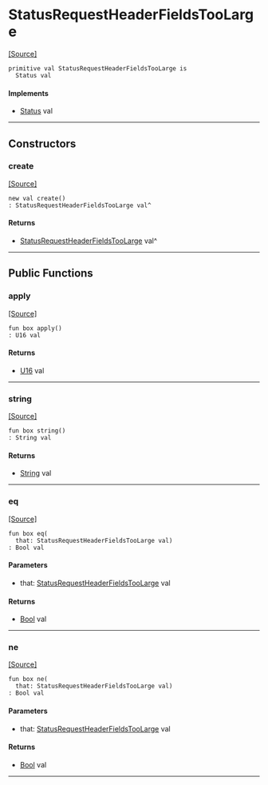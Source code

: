 # StatusRequestHeaderFieldsTooLarge
<span class="source-link">[[Source]](src/http_server/status.md#L131)</span>
```pony
primitive val StatusRequestHeaderFieldsTooLarge is
  Status val
```

#### Implements

* [Status](http_server-Status.md) val

---

## Constructors

### create
<span class="source-link">[[Source]](src/http_server/status.md#L131)</span>


```pony
new val create()
: StatusRequestHeaderFieldsTooLarge val^
```

#### Returns

* [StatusRequestHeaderFieldsTooLarge](http_server-StatusRequestHeaderFieldsTooLarge.md) val^

---

## Public Functions

### apply
<span class="source-link">[[Source]](src/http_server/status.md#L132)</span>


```pony
fun box apply()
: U16 val
```

#### Returns

* [U16](builtin-U16.md) val

---

### string
<span class="source-link">[[Source]](src/http_server/status.md#L133)</span>


```pony
fun box string()
: String val
```

#### Returns

* [String](builtin-String.md) val

---

### eq
<span class="source-link">[[Source]](src/http_server/status.md#L132)</span>


```pony
fun box eq(
  that: StatusRequestHeaderFieldsTooLarge val)
: Bool val
```
#### Parameters

*   that: [StatusRequestHeaderFieldsTooLarge](http_server-StatusRequestHeaderFieldsTooLarge.md) val

#### Returns

* [Bool](builtin-Bool.md) val

---

### ne
<span class="source-link">[[Source]](src/http_server/status.md#L132)</span>


```pony
fun box ne(
  that: StatusRequestHeaderFieldsTooLarge val)
: Bool val
```
#### Parameters

*   that: [StatusRequestHeaderFieldsTooLarge](http_server-StatusRequestHeaderFieldsTooLarge.md) val

#### Returns

* [Bool](builtin-Bool.md) val

---

